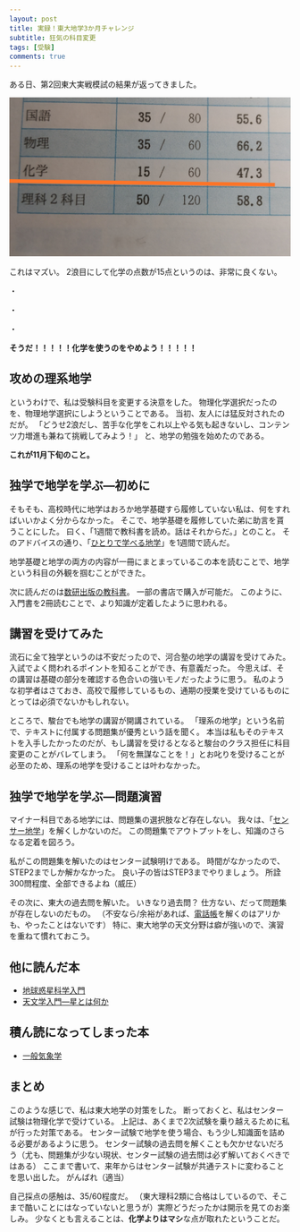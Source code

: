 ```yaml
---
layout: post
title: 実録！東大地学3か月チャレンジ
subtitle: 狂気の科目変更
tags: [受験]
comments: true
---
```


ある日、第2回東大実戦模試の結果が返ってきました。

![東大実戦模試](/img/autumn_sundai_exam_chem.jpg)

これはマズい。
2浪目にして化学の点数が15点というのは、非常に良くない。

・

・

・

**そうだ！！！！！化学を使うのをやめよう！！！！！**

## 攻めの理系地学

というわけで、私は受験科目を変更する決意をした。
物理化学選択だったのを、物理地学選択にしようということである。
当初、友人には猛反対されたのだが。
「どうせ2浪だし、苦手な化学をこれ以上やる気も起きないし、コンテンツ力増進も兼ねて挑戦してみよう！」
と、地学の勉強を始めたのである。

**これが11月下旬のこと。**

## 独学で地学を学ぶ―初めに

そもそも、高校時代に地学はおろか地学基礎すら履修していない私は、何をすればいいかよく分からなかった。
そこで、地学基礎を履修していた弟に助言を貰うことにした。
曰く、「1週間で教科書を読め。話はそれからだ。」とのこと。
そのアドバイスの通り、「[ひとりで学べる地学](http://www.shimizushoin.co.jp/tabid/89/pdid/383/Default.aspx)」を1週間で読んだ。

地学基礎と地学の両方の内容が一冊にまとまっているこの本を読むことで、地学という科目の外観を掴むことができた。

次に読んだのは[数研出版の教科書](https://www.chart.co.jp/goods/kyokasho/30kyokasho/rika/chigaku/k_gen.html)。
一部の書店で購入が可能だ。
このように、入門書を2冊読むことで、より知識が定着したように思われる。

## 講習を受けてみた

流石に全て独学というのは不安だったので、河合塾の地学の講習を受けてみた。
入試でよく問われるポイントを知ることができ、有意義だった。
今思えば、その講習は基礎の部分を確認する色合いの強いモノだったように思う。
私のような初学者はさておき、高校で履修しているもの、通期の授業を受けているものにとっては必須でないかもしれない。

ところで、駿台でも地学の講習が開講されている。
「理系の地学」という名前で、テキストに付属する問題集が優秀という話を聞く。
本当は私もそのテキストを入手したかったのだが、もし講習を受けるとなると駿台のクラス担任に科目変更のことがバレてしまう。
「何を無謀なことを！」とお叱りを受けることが必至のため、理系の地学を受けることは叶わなかった。

## 独学で地学を学ぶ―問題演習

マイナー科目である地学には、問題集の選択肢など存在しない。
我々は、「[センサー地学](https://www.shinko-keirin.co.jp/keirinkan/kou/science/fukukyozai/geo/index.html)」を解くしかないのだ。
この問題集でアウトプットをし、知識のさらなる定着を図ろう。

私がこの問題集を解いたのはセンター試験明けである。
時間がなかったので、STEP2までしか解かなかった。
良い子の皆はSTEP3までやりましょう。
所詮300問程度、全部できるよね（威圧）

その次に、東大の過去問を解いた。
いきなり過去問？
仕方ない、だって問題集が存在しないのだもの。
（不安なら/余裕があれば、[電話帳](http://www.kunugipub.com/mondaisyu/tigaku.html)を解くのはアリかも、やったことはないです）
特に、東大地学の天文分野は癖が強いので、演習を重ねて慣れておこう。

## 他に読んだ本

- [地球惑星科学入門](http://hup.gr.jp/modules/zox/index.php?main_page=product_book_info&products_id=894)
- [天文学入門―星とは何か](https://www.maruzen-publishing.co.jp/item/?book_no=293699)
  
## 積ん読になってしまった本

- [一般気象学](http://www.utp.or.jp/book/b307170.html)

## まとめ

このような感じで、私は東大地学の対策をした。
断っておくと、私はセンター試験は物理化学で受けている。
上記は、あくまで2次試験を乗り越えるために私が行った対策である。
センター試験で地学を使う場合、もう少し知識面を詰める必要があるように思う。
センター試験の過去問を解くことも欠かせないだろう（尤も、問題集が少ない現状、センター試験の過去問は必ず解いておくべきではある）
ここまで書いて、来年からはセンター試験が共通テストに変わることを思い出した。
がんばれ（適当）

自己採点の感触は、35/60程度だ。
（東大理科2類に合格はしているので、そこまで酷いことにはなっていないと思うが）実際どうだったかは開示を見てのお楽しみ。
少なくとも言えることは、**化学よりはマシ**な点が取れたということだ。
